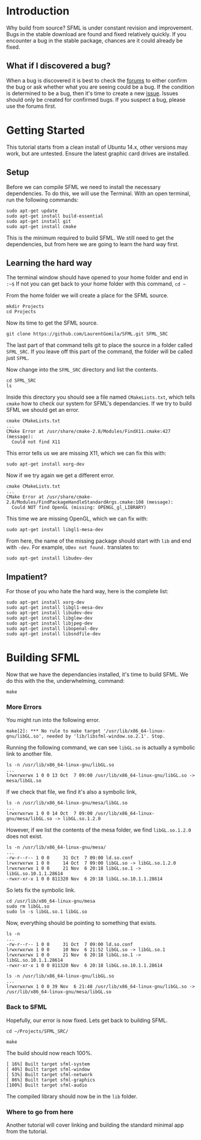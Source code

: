 # Introduction

Why build from source?  SFML is under constant revision and improvement.  Bugs in the stable download are found and fixed relatively quickly.  If you encounter a bug in the stable package, chances are it could already be fixed.  

## What if I discovered a bug?

When a bug is discovered it is best to check the [forums](http://en.sfml-dev.org/forums/) to either confirm the bug or ask whether what you are seeing could be a bug.  If the condition is determined to be a bug, then it's time to create a new [issue](https://github.com/LaurentGomila/SFML/issues).  Issues should only be created for confirmed bugs.  If you suspect a bug, please use the forums first.

# Getting Started

This tutorial starts from a clean install of Ubuntu 14.x, other versions may work, but are untested.
Ensure the latest graphic card drives are installed.

## Setup

Before we can compile SFML we need to install the necessary dependencies.  To do this, we will use the Terminal.
With an open terminal, run the following commands: 

    sudo apt-get update
    sudo apt-get install build-essential
    sudo apt-get install git
    sudo apt-get install cmake
    
This is the minimum required to build SFML.  We still need to get the dependencies, but from here we are going to learn the hard way first.

## Learning the hard way

The terminal window should have opened to your home folder and end in `:~$`
If not you can get back to your home folder with this command, `cd ~`

From the home folder we will create a place for the SFML source.  

    mkdir Projects
    cd Projects
    
Now its time to get the SFML source.

    git clone https://github.com/LaurentGomila/SFML.git SFML_SRC

The last part of that command tells git to place the source in a folder called `SFML_SRC`. If you leave off this part of the command, the folder will be called just `SFML`.

Now change into the `SFML_SRC` directory and list the contents.

    cd SFML_SRC
    ls 

Inside this directory you should see a file named `CMakeLists.txt`, which tells `cmake` how to check our system for SFML's dependancies.  If we try to build SFML we should get an error.

    cmake CMakeLists.txt
    ...
    CMake Error at /usr/share/cmake-2.8/Modules/FindX11.cmake:427 (message):
      Could not find X11

This error tells us we are missing X11, which we can fix this with:

    sudo apt-get install xorg-dev

Now if we try again we get a different error.

    cmake CMakeLists.txt
    ...
    CMake Error at /usr/share/cmake-2.8/Modules/FindPackageHandleStandardArgs.cmake:108 (message):
      Could NOT find OpenGL (missing: OPENGL_gl_LIBRARY)

This time we are missing OpenGL, which we can fix with:

    sudo apt-get install libgl1-mesa-dev

From here, the name of the missing package should start with `lib` and end with `-dev`.
For example, `UDev not found.` translates to:

    sudo apt-get install libudev-dev

## Impatient?

For those of you who hate the hard way, here is the complete list:

    sudo apt-get install xorg-dev
    sudo apt-get install libgl1-mesa-dev
    sudo apt-get install libudev-dev
    sudo apt-get install libglew-dev
    sudo apt-get install libjpeg-dev
    sudo apt-get install libopenal-dev
    sudo apt-get install libsndfile-dev

# Building SFML

Now that we have the dependancies installed, it's time to build SFML.  We do this with the the, underwhelming, command:

    make

### More Errors

You might run into the following error.

    make[2]: *** No rule to make target '/usr/lib/x86_64-linux-gnu/libGL.so', needed by 'lib/libsfml-window.so.2.1'. Stop.

Running the following command, we can see `libGL.so` is actually a symbolic link to another file.

    ls -n /usr/lib/x86_64-linux-gnu/libGL.so
    ...
    lrwxrwxrwx 1 0 0 13 Oct  7 09:00 /usr/lib/x86_64-linux-gnu/libGL.so -> mesa/libGL.so

If we check that file, we find it's also a symbolic link,

    ls -n /usr/lib/x86_64-linux-gnu/mesa/libGL.so
    ...
    lrwxrwxrwx 1 0 0 14 Oct  7 09:00 /usr/lib/x86_64-linux-gnu/mesa/libGL.so -> libGL.so.1.2.0

However, if we list the contents of the mesa folder, we find `libGL.so.1.2.0` does not exist.

    ls -n /usr/lib/x86_64-linux-gnu/mesa/
    ...
    -rw-r--r-- 1 0 0     31 Oct  7 09:00 ld.so.conf
    lrwxrwxrwx 1 0 0     14 Oct  7 09:00 libGL.so -> libGL.so.1.2.0
    lrwxrwxrwx 1 0 0     21 Nov  6 20:18 libGL.so.1 -> libGL.so.10.1.1.28614
    -rwxr-xr-x 1 0 0 811320 Nov  6 20:18 libGL.so.10.1.1.28614

So lets fix the symbolic link.

    cd /usr/lib/x86_64-linux-gnu/mesa
    sudo rm libGL.so
    sudo ln -s libGL.so.1 libGL.so

Now, everything should be pointing to something that exists.

    ls -n
    ...
    -rw-r--r-- 1 0 0     31 Oct  7 09:00 ld.so.conf
    lrwxrwxrwx 1 0 0     10 Nov  6 21:52 libGL.so -> libGL.so.1
    lrwxrwxrwx 1 0 0     21 Nov  6 20:18 libGL.so.1 -> libGL.so.10.1.1.28614
    -rwxr-xr-x 1 0 0 811320 Nov  6 20:18 libGL.so.10.1.1.28614

    ls -n /usr/lib/x86_64-linux-gnu/libGL.so 
    ...
    lrwxrwxrwx 1 0 0 39 Nov  6 21:48 /usr/lib/x86_64-linux-gnu/libGL.so -> /usr/lib/x86_64-linux-gnu/mesa/libGL.so

### Back to SFML

Hopefully, our error is now fixed.  Lets get back to building SFML.

    cd ~/Projects/SFML_SRC/

    make

The build should now reach 100%.

    [ 16%] Built target sfml-system
    [ 40%] Built target sfml-window
    [ 53%] Built target sfml-network
    [ 86%] Built target sfml-graphics
    [100%] Built target sfml-audio

The compiled library should now be in the `lib` folder.

### Where to go from here

Another tutorial will cover linking and building the standard minimal app from the tutorial.





